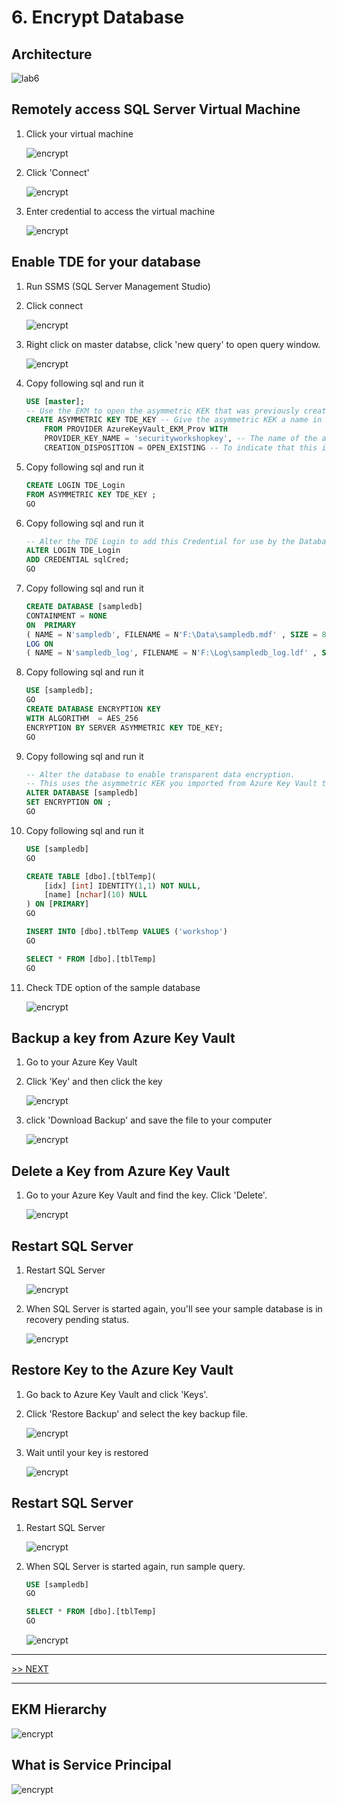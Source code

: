# 6. Encrypt Database

## Architecture

![lab6](./images/lab6.png)

## Remotely access SQL Server Virtual Machine

1. Click your virtual machine

	![encrypt](./images/6.1.png)

1. Click 'Connect'

	![encrypt](./images/6.2.png)

1. Enter credential to access the virtual machine

	![encrypt](./images/6.3.png)

## Enable TDE for your database

1. Run SSMS (SQL Server Management Studio)

1. Click connect

	![encrypt](./images/6.6.png)

1. Right click on master databse, click 'new query' to open query window.

	![encrypt](./images/6.7.png)

1. Copy following sql and run it

	```sql
	USE [master];
	-- Use the EKM to open the asymmetric KEK that was previously created in the Key Vault
	CREATE ASYMMETRIC KEY TDE_KEY -- Give the asymmetric KEK a name in SQL Server 
		FROM PROVIDER AzureKeyVault_EKM_Prov WITH
		PROVIDER_KEY_NAME = 'securityworkshopkey', -- The name of the asymmetric KEK in Azure Key Vault
		CREATION_DISPOSITION = OPEN_EXISTING -- To indicate that this is an existing key in Azure Key Vault
	```

1. Copy following sql and run it

	```sql
	CREATE LOGIN TDE_Login
	FROM ASYMMETRIC KEY TDE_KEY ;
	GO
	```

1. Copy following sql and run it

	```sql
	-- Alter the TDE Login to add this Credential for use by the Database Engine to access the Key Vault
	ALTER LOGIN TDE_Login 
	ADD CREDENTIAL sqlCred;
	GO
	```

1. Copy following sql and run it

	```sql
	CREATE DATABASE [sampledb]
	CONTAINMENT = NONE
	ON  PRIMARY
	( NAME = N'sampledb', FILENAME = N'F:\Data\sampledb.mdf' , SIZE = 8192KB , FILEGROWTH = 65536KB )
	LOG ON
	( NAME = N'sampledb_log', FILENAME = N'F:\Log\sampledb_log.ldf' , SIZE = 8192KB , FILEGROWTH = 65536KB )
	```

1. Copy following sql and run it

	```sql
	USE [sampledb];
	GO
	CREATE DATABASE ENCRYPTION KEY
	WITH ALGORITHM  = AES_256
	ENCRYPTION BY SERVER ASYMMETRIC KEY TDE_KEY;
	GO
	```

1. Copy following sql and run it

	```sql
	-- Alter the database to enable transparent data encryption.
	-- This uses the asymmetric KEK you imported from Azure Key Vault to wrap your DEK.
	ALTER DATABASE [sampledb]
	SET ENCRYPTION ON ;
	GO
	```

1. Copy following sql and run it

	```sql
	USE [sampledb]
	GO

	CREATE TABLE [dbo].[tblTemp](
		[idx] [int] IDENTITY(1,1) NOT NULL,
		[name] [nchar](10) NULL
	) ON [PRIMARY]
	GO

	INSERT INTO [dbo].tblTemp VALUES ('workshop')
	GO

	SELECT * FROM [dbo].[tblTemp]
	GO
	```

1. Check TDE option of the sample database

	![encrypt](./images/6.10.png)

## Backup a key from Azure Key Vault

1. Go to your Azure Key Vault

1. Click 'Key' and then click the key

	![encrypt](./images/6.11.png)

1. click 'Download Backup' and save the file to your computer

	![encrypt](./images/6.12.png)

## Delete a Key from Azure Key Vault

1. Go to your Azure Key Vault and find the key. Click 'Delete'.

	![encrypt](./images/6.15.png)

## Restart SQL Server

1. Restart SQL Server

	![encrypt](./images/6.16.png)

1. When SQL Server is started again, you'll see your sample database is in recovery pending status.

	![encrypt](./images/6.19.png)

## Restore Key to the Azure Key Vault

1. Go back to Azure Key Vault and click 'Keys'.

1. Click 'Restore Backup' and select the key backup file.

	![encrypt](./images/6.20.png)

1. Wait until your key is restored

	![encrypt](./images/6.21.png)

## Restart SQL Server

1. Restart SQL Server

	![encrypt](./images/6.16.png)

1. When SQL Server is started again, run sample query.

	```sql
	USE [sampledb]
	GO

	SELECT * FROM [dbo].[tblTemp]
	GO
	```

	![encrypt](./images/6.22.png)

---

[>> NEXT](https://github.com/xlegend1024/az-secu-wrkshp/tree/master/7.BackupVM/Readme.md)

---

## EKM Hierarchy

![encrypt](./images/ekm-key-hierarchy-traditional.png)

## What is Service Principal

![encrypt](./images/ekm-using-azure-key-vault.png)

